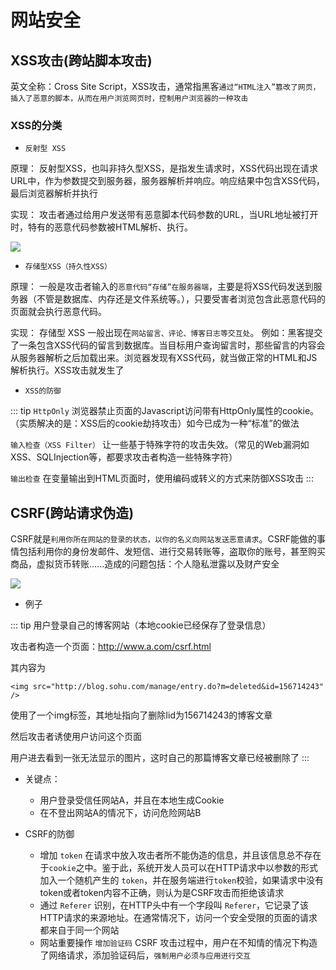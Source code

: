 # 网站安全

## XSS攻击(跨站脚本攻击)
英文全称：Cross Site Script，XSS攻击，通常指黑客`通过“HTML注入”篡改了网页，插入了恶意的脚本，从而在用户浏览网页时，控制用户浏览器的一种攻击`

### XSS的分类

- `反射型 XSS`
  
原理： 反射型XSS，也叫非持久型XSS，是指发生请求时，XSS代码出现在请求URL中，作为参数提交到服务器，服务器解析并响应。响应结果中包含XSS代码，最后浏览器解析并执行

实现： 攻击者通过给用户发送带有恶意脚本代码参数的URL，当URL地址被打开时，特有的恶意代码参数被HTML解析、执行。

![](/other-page2-1.webp)

- `存储型XSS（持久性XSS）`

原理： 一般是攻击者输入的`恶意代码“存储”在服务器端`，主要是将XSS代码发送到服务器（不管是数据库、内存还是文件系统等。），只要受害者浏览包含此恶意代码的页面就会执行恶意代码。

实现： 存储型 XSS 一般出现在`网站留言、评论、博客日志等交互处`。 例如：黑客提交了一条包含XSS代码的留言到数据库。当目标用户查询留言时，那些留言的内容会从服务器解析之后加载出来。浏览器发现有XSS代码，就当做正常的HTML和JS解析执行。XSS攻击就发生了

- `XSS的防御`

::: tip
`HttpOnly`
浏览器禁止页面的Javascript访问带有HttpOnly属性的cookie。（实质解决的是：XSS后的cookie劫持攻击）如今已成为一种“标准”的做法

`输入检查（XSS Filter）`
让一些基于特殊字符的攻击失效。（常见的Web漏洞如XSS、SQLInjection等，都要求攻击者构造一些特殊字符）

`输出检查`
在变量输出到HTML页面时，使用编码或转义的方式来防御XSS攻击
:::

## CSRF(跨站请求伪造)

CSRF就是`利用你所在网站的登录的状态，以你的名义向网站发送恶意请求`。CSRF能做的事情包括利用你的身份发邮件、发短信、进行交易转账等，盗取你的账号，甚至购买商品，虚拟货币转账......造成的问题包括：个人隐私泄露以及财产安全

![](/other-page2-2.webp)

- 例子
  
::: tip
用户登录自己的博客网站（本地cookie已经保存了登录信息）

攻击者构造一个页面：http://www.a.com/csrf.html

其内容为
```
<img src="http://blog.sohu.com/manage/entry.do?m=deleted&id=156714243" />
```

使用了一个img标签，其地址指向了删除Iid为156714243的博客文章

然后攻击者诱使用户访问这个页面

用户进去看到一张无法显示的图片，这时自己的那篇博客文章已经被删除了
:::

- 关键点：
  - 用户登录受信任网站A，并且在本地生成Cookie
  - 在不登出网站A的情况下，访问危险网站B

- CSRF的防御
  - 增加 `token` 在请求中放入攻击者所不能伪造的信息，并且该信息总不存在于`cookie`之中。鉴于此，系统开发人员可以在HTTP请求中以参数的形式加入一个随机产生的 `token`，并在服务端进行`token`校验，如果请求中没有token或者token内容不正确，则认为是CSRF攻击而拒绝该请求
  - 通过 `Referer` 识别，在HTTP头中有一个字段叫 `Referer`，它记录了该HTTP请求的来源地址。在通常情况下，访问一个安全受限的页面的请求都来自于同一个网站
  - 网站重要操作 `增加验证码` CSRF 攻击过程中，用户在不知情的情况下构造了网络请求，添加验证码后，`强制用户必须与应用进行交互`